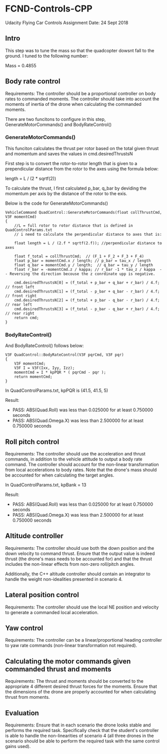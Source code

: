 # FCND-Controls-CPP
Udacity Flying Car Controls Assignment 
Date: 24 Sept 2018


## Intro

This step was to tune the mass so that the quadcopter dowsnt fall to the ground. I tuned to the following number:

Mass = 0.4855



## Body rate control

Requirements: The controller should be a proportional controller on body rates to commanded moments. The controller should take into account the moments of inertia of the drone when calculating the commanded moments.

There are two funcitons to configure in this step, GenerateMotorCommands() and BodyRateControl()

### GenerateMotorCommands()

This funciton calculates the thrust per rotor based on the total given thrust and momentum and saves the values in cmd.desiredThrustsN

First step is to convert the rotor-to-rotor length that is given to a prependicular distance from the rotor to the axes using the formula below: 

length = L / (2 * sqrtf(2))

To calculate the thrust, I first calculated p_bar, q_bar by deviding the momentum per axis by the distance of the rotor to the exis. 

Below is the code for GenerateMotorCommands()

    VehicleCommand QuadControl::GenerateMotorCommands(float collThrustCmd, V3F momentCmd)
    {
        //L = full rotor to rotor distance that is defined in QuadControlParams.txt
        // i need to calculate the perpendicular distance to axes that is:
    
        float length = L / (2.f * sqrtf(2.f)); //perpendicular distance to axes
    
        float f_total = collThrustCmd;  // (F_1 + F_2 + F_3 + F_4)
        float p_bar = momentCmd.x / length; // p_bar = tau_x / length
        float q_bar = momentCmd.y / length;  // q_bar = tau_y / length
        float r_bar = -momentCmd.z / kappa; // r_bar -1 * tau_z / kappa  -- Reversing the direction becouse the z conrdinate upp is negative. 
    
        cmd.desiredThrustsN[0] = (f_total + p_bar + q_bar + r_bar) / 4.f; // front left
        cmd.desiredThrustsN[1] = (f_total - p_bar + q_bar - r_bar) / 4.f; // front right
        cmd.desiredThrustsN[2] = (f_total + p_bar - q_bar - r_bar) / 4.f; // rear left
        cmd.desiredThrustsN[3] = (f_total - p_bar - q_bar + r_bar) / 4.f; // rear right
        return cmd;
    }


### BodyRateControl()

And BodyRateControl() follows below:


    V3F QuadControl::BodyRateControl(V3F pqrCmd, V3F pqr)
    {
        V3F momentCmd;
        V3F I = V3F(Ixx, Iyy, Izz);
        momentCmd = I * kpPQR * ( pqrCmd - pqr );
        return momentCmd;
    }


In QuadControlParams.txt, kpPQR is (41.5, 41.5, 5)

Result:

- PASS: ABS(Quad.Roll) was less than 0.025000 for at least 0.750000 seconds
- PASS: ABS(Quad.Omega.X) was less than 2.500000 for at least 0.750000 seconds




## Roll pitch control

Requirements: The controller should use the acceleration and thrust commands, in addition to the vehicle attitude to output a body rate command. The controller should account for the non-linear transformation from local accelerations to body rates. Note that the drone's mass should be accounted for when calculating the target angles.



In QuadControlParams.txt, kpBank = 13

Result:
- PASS: ABS(Quad.Roll) was less than 0.025000 for at least 0.750000 seconds
- PASS: ABS(Quad.Omega.X) was less than 2.500000 for at least 0.750000 seconds



## Altitude controller

Requirements: The controller should use both the down position and the down velocity to command thrust. Ensure that the output value is indeed thrust (the drone's mass needs to be accounted for) and that the thrust includes the non-linear effects from non-zero roll/pitch angles.

Additionally, the C++ altitude controller should contain an integrator to handle the weight non-idealities presented in scenario 4.




## Lateral position control

Requirements: The controller should use the local NE position and velocity to generate a commanded local acceleration.





## Yaw control

Requirements: The controller can be a linear/proportional heading controller to yaw rate commands (non-linear transformation not required).






## Calculating the motor commands given commanded thrust and moments

Requirements: The thrust and moments should be converted to the appropriate 4 different desired thrust forces for the moments. Ensure that the dimensions of the drone are properly accounted for when calculating thrust from moments.




## Evaluation

Requirements: Ensure that in each scenario the drone looks stable and performs the required task. Specifically check that the student's controller is able to handle the non-linearities of scenario 4 (all three drones in the scenario should be able to perform the required task with the same control gains used).






